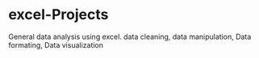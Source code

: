 # excel-Projects
General data analysis using excel.
 data cleaning,
 data manipulation,
 Data formating,
 Data visualization

